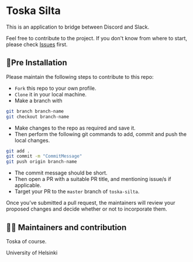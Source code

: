 # Toska Silta

This is an application to bridge between Discord and Slack.

Feel free to contribute to the project. If you don't know from where to start, please check [Issues](https://github.com/UniversityOfHelsinkiCS/toska-silta/issues) first.

## 🚀Pre Installation 

Please maintain the following steps to contribute to this repo:

- `Fork` this repo to your own profile.
- `Clone` it in your local machine.
- Make a branch with
```bash
git branch branch-name
git checkout branch-name
```
- Make changes to the repo as required and save it.
- Then perform the following git commands to add, commit and push the local changes.
```bash
git add .
git commit -m "CommitMessage"
git push origin branch-name
```
- The commit message should be short.
- Then open a PR with a suitable PR title, and mentioning issue/s if applicable.
- Target your PR to the `master` branch of `toska-silta`.

Once you’ve submitted a pull request, the maintainers will review your proposed changes and decide whether or not to incorporate them.



## ✌🏼 Maintainers and contribution

Toska of course.

University of Helsinki